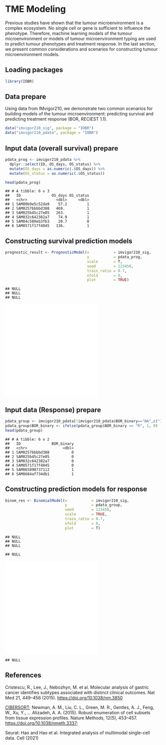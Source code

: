 
# **TME Modeling**

Previous studies have shown that the tumour microenvironment is a complex ecosystem. No single cell or gene is sufficient to influence the phenotype. Therefore, machine learning models of the tumour microenvironment or models of tumour microenvironment typing are used to predict tumour phenotypes and treatment response. In the last section, we present common considerations and scenarios for constructing tumour microenvironment models.

## Loading packages


```r
library(IOBR)
```

## Data prepare

Using data from IMvigor210, we demonstrate two common scenarios for building models of the tumour microenvironment: predicting survival and predicting treatment response (BOR, RECIEST 1.1).


```r
data("imvigor210_sig", package = "IOBR")
data("imvigor210_pdata", package = "IOBR")
```

## Input data (overall survival) prepare

```r
pdata_prog <- imvigor210_pdata %>% 
  dplyr::select(ID, OS_days, OS_status) %>%
  mutate(OS_days = as.numeric(.$OS_days)) %>% 
  mutate(OS_status = as.numeric(.$OS_status))

head(pdata_prog)
```

```
## # A tibble: 6 x 3
##   ID              OS_days OS_status
##   <chr>             <dbl>     <dbl>
## 1 SAM00b9e5c52da9    57.2         1
## 2 SAM0257bbbbd388   469.          1
## 3 SAM025b45c27e05   263.          1
## 4 SAM032c642382a7    74.9         1
## 5 SAM04c589eb3fb3    20.7         0
## 6 SAM0571f17f4045   136.          1
```

## Constructing survival prediction models

```r
prognostic_result <- PrognosticModel(x           = imvigor210_sig, 
                                     y           = pdata_prog, 
                                     scale       = T, 
                                     seed        = 123456, 
                                     train_ratio = 0.7, 
                                     nfold       = 8,
                                     plot        = TRUE)
```

```
## NULL
## NULL
## NULL
```

![](tme-modeling_files/figure-latex/unnamed-chunk-4-1.pdf)<!-- --> ![](tme-modeling_files/figure-latex/unnamed-chunk-4-2.pdf)<!-- --> 


## Input data (Response) prepare

```r
pdata_group <- imvigor210_pdata[!imvigor210_pdata$BOR_binary=="NA",c("ID","BOR_binary")]
pdata_group$BOR_binary <- ifelse(pdata_group$BOR_binary == "R", 1, 0)
head(pdata_group)
```

```
## # A tibble: 6 x 2
##   ID              BOR_binary
##   <chr>                <dbl>
## 1 SAM0257bbbbd388          0
## 2 SAM025b45c27e05          0
## 3 SAM032c642382a7          0
## 4 SAM0571f17f4045          0
## 5 SAM065890737112          1
## 6 SAM0684af734db1          1
```

## Constructing prediction models for response

```r
binom_res <- BinomialModel(x           = imvigor210_sig, 
                           y           = pdata_group, 
                           seed        = 123456, 
                           scale       = TRUE, 
                           train_ratio = 0.7, 
                           nfold       = 8, 
                           plot        = T)
```

```
## NULL
## NULL
## NULL
```

```
## NULL
```

![](tme-modeling_files/figure-latex/unnamed-chunk-6-1.pdf)<!-- --> ![](tme-modeling_files/figure-latex/unnamed-chunk-6-2.pdf)<!-- --> 

```
## NULL
```

## References

Cristescu, R., Lee, J., Nebozhyn, M. et al. Molecular analysis of gastric cancer identifies subtypes associated with distinct clinical outcomes. Nat Med 21, 449–456 (2015). https://doi.org/10.1038/nm.3850

[CIBERSORT](https://cibersort.stanford.edu/); Newman, A. M., Liu, C. L., Green, M. R., Gentles, A. J., Feng, W., Xu, Y., … Alizadeh, A. A. (2015). Robust enumeration of cell subsets from tissue expression profiles. Nature Methods, 12(5), 453–457.  https://doi.org/10.1038/nmeth.3337; 

Seurat: Hao and Hao et al. Integrated analysis of multimodal single-cell data. Cell (2021)


